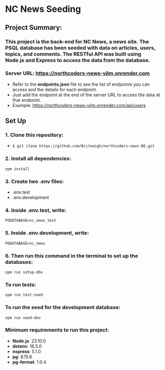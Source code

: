 # NC News Seeding

## Project Summary:
### This project is the back-end for NC News, a news site. The PSQL database has been seeded with data on articles, users, topics, and comments. The RESTful API was built using Node.js and Express to access the data from the database.

### Server URL: https://northcoders-news-vjlm.onrender.com
- Refer to the **endpoints.json** file to see the list of endpoints you can access and the details for each endpoint.
- Just add the endpoint at the end of the server URL to access the data at that endpoint.
- Example: https://northcoders-news-vjlm.onrender.com/api/users

## Set Up

### 1. Clone this repository:
- ```$ git clone https://github.com/Britneigh/northcoders-news-BE.git```

### 2. Install all dependencies:
```npm install```

### 3. Create two .env files:
- .env.test
- .env.development

### 4. Inside .env.test, write: 
```PGDATABASE=nc_news_test```
###  5. Inside .env.development, write: 
```PGDATABASE=nc_news```

### 6. Then run this command in the terminal to set up the databases:
```npm run setup-dbs```
### To run tests:
```npm run test-seed```
### To run the seed for the development database:
```npm run seed-dev```

### Minimum requirements to run this project:
- **Node.js**: 23.10.0
- **dotenv**: 16.5.0
- **express**: 5.1.0
- **pg**: 8.15.6
- **pg-format**: 1.0.4
